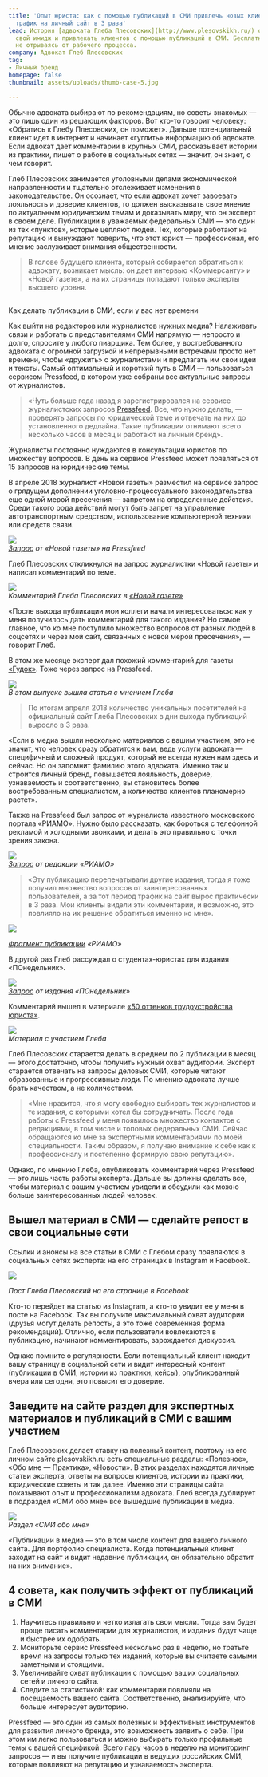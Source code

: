 ```yaml
---
title: 'Опыт юриста: как с помощью публикаций в СМИ привлечь новых клиентов и увеличить
  трафик на личный сайт в 3 раза'
lead: История [адвоката Глеба Плесовских](http://www.plesovskikh.ru/) о том, как формировать
  свой имидж и привлекать клиентов с помощью публикаций в СМИ. Бесплатно, быстро и
  не отрываясь от рабочего процесса.
company: Адвокат Глеб Плесовских
tag:
- Личный бренд
homepage: false
thumbnail: assets/uploads/thumb-case-5.jpg

---
```

Обычно адвоката выбирают по рекомендациям, но советы знакомых — это лишь один из решающих факторов. Вот кто-то говорит человеку: «Обратись к Глебу Плесовских, он поможет». Дальше потенциальный клиент идет в интернет и начинает «гуглить» информацию об адвокате. Если адвокат дает комментарии в крупных СМИ, рассказывает истории из практики, пишет о работе в социальных сетях — значит, он знает, о чем говорит.

Глеб Плесовских занимается уголовными делами экономической направленности и тщательно отслеживает изменения в законодательстве. Он осознает, что если адвокат хочет завоевать лояльность и доверие клиентов, то должен высказывать свое мнение по актуальным юридическим темам и доказывать миру, что он эксперт в своем деле. Публикации в уважаемых федеральных СМИ — это один из тех «пунктов», которые цепляют людей. Тех, которые работают на репутацию и вынуждают поверить, что этот юрист — профессионал, его мнение заслуживает внимания общественности.

> В голове будущего клиента, который собирается обратиться к адвокату, возникает мысль: он дает интервью «Коммерсанту» и «Новой газете», а на их страницы попадают только эксперты высшего уровня.

##   
Как делать публикации в СМИ, если у вас нет времени

Как выйти на редакторов или журналистов нужных медиа? Налаживать связи и работать с представителями СМИ напрямую — непросто и долго, спросите у любого пиарщика. Тем более, у востребованного адвоката с огромной загрузкой и непрерывными встречами просто нет времени, чтобы «дружить» с журналистами и предлагать им свои идеи и тексты. Самый оптимальный и короткий путь в СМИ — пользоваться сервисом Pressfeed, в котором уже собраны все актуальные запросы от журналистов.

> «Чуть больше года назад я зарегистрировался на сервисе журналистских запросов [Pressfeed](https://pressfeed.ru/). Все, что нужно делать, — проверять запросы по юридической теме и отвечать на них до установленного дедлайна. Такие публикации отнимают всего несколько часов в месяц и работают на личный бренд».

Журналисты постоянно нуждаются в консультации юристов по множеству вопросов. В день на сервисе Pressfeed может появляться от 15 запросов на юридические темы.

В апреле 2018 журналист «Новой газеты» разместил на сервисе запрос о грядущем дополнении уголовно-процессуального законодательства еще одной мерой пресечения — запретом на определенные действия. Среди такого рода действий могут быть запрет на управление автотранспортным средством, использование компьютерной техники или средств связи.

![](../assets/uploads/image8-10.png)  
[_Запрос_](https://pressfeed.ru/query/42475) _от «Новой газеты» на Pressfeed_

Глеб Плесовских откликнулся на запрос журналистки «Новой газеты» и написал комментарий по теме.

![](../assets/uploads/image9-8.png)  
_Комментарий Глеба Плесовских в_ [_«Новой газете»_](https://www.novayagazeta.ru/articles/2018/04/15/76193-gde-kogo-za-chto)

«После выхода публикации мои коллеги начали интересоваться: как у меня получилось дать комментарий для такого издания? Но самое главное, что ко мне поступило множество вопросов от разных людей в соцсетях и через мой сайт, связанных с новой мерой пресечения», — говорит Глеб.

В этом же месяце эксперт дал похожий комментарий для газеты [«Гудок»](http://www.gudok.ru/newspaper/?ID=1416804). Тоже через запрос на Pressfeed.

![](../assets/uploads/image2-10.png)  
_В этом выпуске вышла статья с мнением Глеба_

> По итогам апреля 2018 количество уникальных посетителей на официальный сайт Глеба Плесовских в дни выхода публикаций выросло в 3 раза.

«Если в медиа вышли несколько материалов с вашим участием, это не значит, что человек сразу обратится к вам, ведь услуги адвоката — специфичный и сложный продукт, который не всегда нужен нам здесь и сейчас. Но он запомнит фамилию этого адвоката. Именно так и строится личный бренд, повышается лояльность, доверие, узнаваемость и соответственно, вы становитесь более востребованным специалистом, а количество клиентов планомерно растет».

Также на Pressfeed был запрос от журналиста известного московского портала «РИАМО». Нужно было рассказать, как бороться с телефонной рекламой и холодными звонками, и делать это правильно с точки зрения закона.

![](../assets/uploads/image4-11.png)  
[_Запрос_](https://pressfeed.ru/query/29868) _от редакции «РИАМО»_

> «Эту публикацию перепечатывали другие издания, тогда я тоже получил множество вопросов от заинтересованных пользователей, а за тот период трафик на сайт вырос практически в 3 раза. Мои клиенты видели эти комментарии, и возможно, это повлияло на их решение обратиться именно ко мне».

  
![](../assets/uploads/image3-10.png)

[_Фрагмент публикации_](https://riamo.ru/article/206873/kak-izbavitsya-ot-telefonnogo-spama.xl) _«РИАМО»_

В другой раз Глеб рассуждал о студентах-юристах для издания «ПОнедельник».

![](../assets/uploads/image6-12.png)  
[_Запрос_](https://pressfeed.ru/query/29444) _от издания «ПОнедельник»_

Комментарий вышел в материале [«50 оттенков трудоустройства юриста»](https://ponedelnikmag.com/post/50-ottenkov-trudoustroystva-yurista).

![](../assets/uploads/image5-11.png)  
_Материал с участием Глеба_

Глеб Плесовских старается делать в среднем по 2 публикации в месяц — этого достаточно, чтобы получить нужный охват аудитории. Эксперт старается отвечать на запросы деловых СМИ, которые читают образованные и прогрессивные люди. По мнению адвоката лучше брать качеством, а не количеством.

> «Мне нравится, что я могу свободно выбирать тех журналистов и те издания, с которыми хотел бы сотрудничать. После года работы с Pressfeed у меня появилось множество контактов с редакциями, в том числе и топовых федеральных СМИ. Сейчас обращаются ко мне за экспертными комментариями по моей специальности. Таким образом, я получаю внимание к себе как к профессионалу и постепенно формирую свою репутацию».

Однако, по мнению Глеба, опубликовать комментарий через Pressfeed — это лишь часть работы эксперта. Дальше вы должны сделать все, чтобы материал с вашим участием увидели и обсудили как можно больше заинтересованных людей человек.

## Вышел материал в СМИ — сделайте репост в свои социальные сети

  
Ссылки и анонсы на все статьи в СМИ с Глебом сразу появляются в социальных сетях эксперта: на его страницах в Instagram и Facebook.

![](../assets/uploads/image7-13.png)

_Пост Глеба Плесовский на его странице в Facebook_

Кто-то перейдет на статью из Instagram, а кто-то увидит ее у меня в посте на Facebook. Так вы получите максимальный охват аудитории (друзья могут делать репосты, а это тоже современная форма рекомендаций). Отлично, если пользователи вовлекаются в публикацию, начинают комментировать, зарождается дискуссия.

Однако помните о регулярности. Если потенциальный клиент находит вашу страницу в социальной сети и видит интересный контент (публикации в СМИ, истории из практики, кейсы), опубликованный вчера или сегодня, это повысит его доверие.

## Заведите на сайте раздел для экспертных материалов и публикаций в СМИ с вашим участием

Глеб Плесовских делает ставку на полезный контент, поэтому на его личном сайте plesovskikh.ru есть специальные разделы: «Полезное», «Обо мне — Практика», «Новости». В этих разделах находятся личные статьи эксперта, ответы на вопросы клиентов, истории из практики, юридические советы и так далее. Именно эти страницы сайта показывают опыт и профессионализм адвоката. Глеб всегда дублирует в подраздел «СМИ обо мне» все вышедшие публикации в медиа.

![](../assets/uploads/image1-12.png)  
_Раздел «СМИ обо мне»_

«Публикации в медиа — это в том числе контент для вашего личного сайта. Для портфолио специалиста. Когда потенциальный клиент заходит на сайт и видит недавние публикации, он обязательно обратит на них внимание».

## 4 совета, как получить эффект от публикаций в СМИ

1. Научитесь правильно и четко излагать свои мысли. Тогда вам будет проще писать комментарии для журналистов, и издания будут чаще и быстрее их одобрять.
2. Мониторьте сервис Pressfeed несколько раз в неделю, но тратьте время на запросы только тех изданий, которые вы считаете самыми заметными и стоящими.
3. Увеличивайте охват публикации с помощью ваших социальных сетей и личного сайта.
4. Следите за статистикой: как комментарии повлияли на посещаемость вашего сайта. Соответственно, анализируйте, что больше интересует аудиторию.

Pressfeed — это один из самых полезных и эффективных инструментов для развития личного бренда, это возможность заявить о себе. При этом им легко пользоваться и можно выбирать только профильные темы с вашей спецификой. Всего пару часов в неделю на мониторинг запросов — и вы получите публикации в ведущих российских СМИ, которые повлияют на репутацию и узнаваемость эксперта.